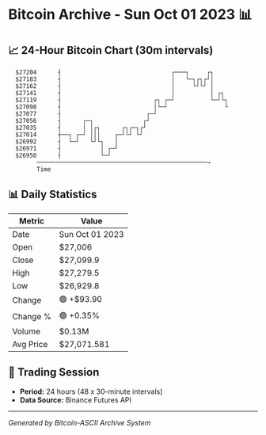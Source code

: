 # Bitcoin Archive - Sun Oct 01 2023 📊

## 📈 24-Hour Bitcoin Chart (30m intervals)

```
  $27204      ┤                               ┌───┐     ┌┐     
  $27183      ┤                               │   └─┐┌┐┌┘│     
  $27162      ┤                               │     └┘└┘ │     
  $27141      ┤                               │          │ ┌┐  
  $27119      ┤                          ┌┐ ┌─┘          └─┘└┐ 
  $27098      ┤                          │└─┘                └ 
  $27077      ┤                        ┌─┘                     
  $27056      ┤      ┌─┐              ┌┘                       
  $27035      ┤      │ │┌┐      ┌┐┌─┐┌┘                        
  $27014      ┼──┐ ┌─┘ │││    ┌─┘└┘ └┘                         
  $26992      ┤  └─┘   └┘└┐   │                                
  $26971      ┤           │ ┌─┘                                
  $26950      ┤           └─┘                                  
        ────────────────────────────────────────────────→
        Time
```

## 📊 Daily Statistics

| Metric | Value |
|--------|-------|
| Date | Sun Oct 01 2023 |
| Open | $27,006 |
| Close | $27,099.9 |
| High | $27,279.5 |
| Low | $26,929.8 |
| Change | 🟢 +$93.90 |
| Change % | 🟢 +0.35% |
| Volume | $0.13M |
| Avg Price | $27,071.581 |

## 📅 Trading Session

- **Period:** 24 hours (48 x 30-minute intervals)
- **Data Source:** Binance Futures API

---
*Generated by Bitcoin-ASCII Archive System*
